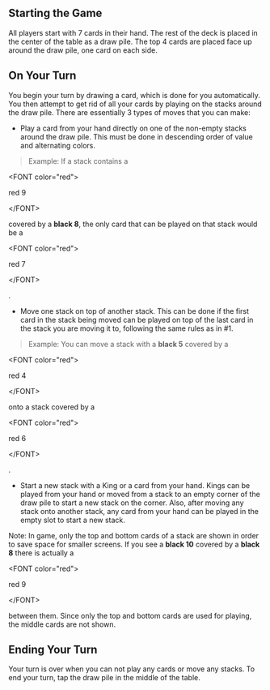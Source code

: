 ## Starting the Game ##

All players start with 7 cards in their hand. The rest of the deck is placed in the center of the table as a draw pile. The top 4 cards are placed face up around the draw pile, one card on each side.


## On Your Turn ##

You begin your turn by drawing a card, which is done for you automatically. You then attempt to get rid of all your cards by playing on the stacks around the draw pile. There are essentially 3 types of moves that you can make:
  * Play a card from your hand directly on one of the non-empty stacks around the draw pile. This must be done in descending order of value and alternating colors.
> Example: If a stack contains a 

&lt;FONT color="red"&gt;

red 9

&lt;/FONT&gt;

 covered by a **black 8**, the only card that can be played on that stack would be a 

&lt;FONT color="red"&gt;

red 7

&lt;/FONT&gt;

.

  * Move one stack on top of another stack. This can be done if the first card in the stack being moved can be played on top of the last card in the stack you are moving it to, following the same rules as in #1.
> Example: You can move a stack with a **black 5** covered by a 

&lt;FONT color="red"&gt;

red 4

&lt;/FONT&gt;

 onto a stack covered by a 

&lt;FONT color="red"&gt;

red 6

&lt;/FONT&gt;

.

  * Start a new stack with a King or a card from your hand. Kings can be played from your hand or moved from a stack to an empty corner of the draw pile to start a new stack on the corner. Also, after moving any stack onto another stack, any card from your hand can be played in the empty slot to start a new stack.

Note: In game, only the top and bottom cards of a stack are shown in order to save space for smaller screens. If you see a **black 10** covered by a **black 8** there is actually a 

&lt;FONT color="red"&gt;

red 9

&lt;/FONT&gt;

 between them. Since only the top and bottom cards are used for playing, the middle cards are not shown.

## Ending Your Turn ##
Your turn is over when you can not play any cards or move any stacks. To end your turn, tap the draw pile in the middle of the table.